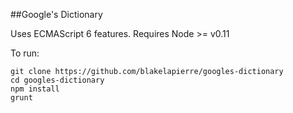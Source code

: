 ##Google's Dictionary

Uses ECMAScript 6 features. Requires Node >= v0.11

To run:
````Shell
git clone https://github.com/blakelapierre/googles-dictionary
cd googles-dictionary
npm install
grunt
````
